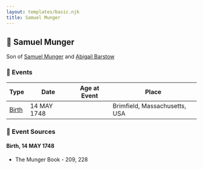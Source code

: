 ```yaml
---
layout: templates/basic.njk
title: Samuel Munger
---
```

## 🔵 Samuel Munger

Son of [Samuel Munger](/people/1/17676382) and [Abigail Barstow](/people/9/9488484)

### 📆 Events

Type | Date | Age at Event | Place
------ | ------ | ------ | ------
[Birth](#event-event-2) | 14 MAY 1748 |  | Brimfield, Massachusetts, USA

### 📰 Event Sources

#### <a id="event-event-2"></a> Birth, 14 MAY 1748
* The Munger Book  - 209, 228